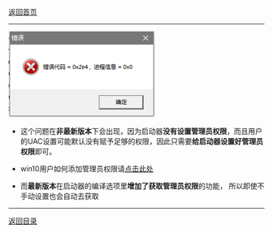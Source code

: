[返回首页](/index.md)
***

![](./img/0x2e4.png)

- 这个问题在**非最新版本**下会出现，因为启动器**没有设置管理员权限**，而且用户的UAC设置可能默认没有赋予足够的权限，因此只需要**给启动器设置好管理员权限**即可。

- win10用户如何添加管理员权限请[点击此处](https://jingyan.baidu.com/article/93f9803f4e8a58e0e46f55db.html)

- 而**最新版本**在启动器的编译选项里**增加了获取管理员权限**的功能， 所以即使不手动设置也会自动去获取

***
[返回目录](/QuestionNAnswer/index.md#gaming-problem)
